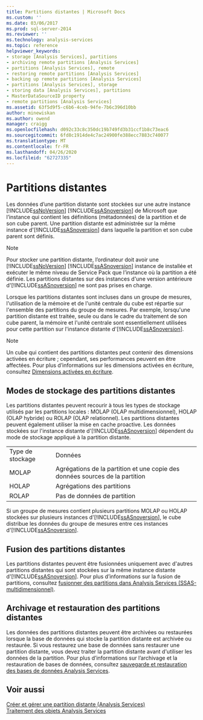 ```yaml
---
title: Partitions distantes | Microsoft Docs
ms.custom: ''
ms.date: 03/06/2017
ms.prod: sql-server-2014
ms.reviewer: ''
ms.technology: analysis-services
ms.topic: reference
helpviewer_keywords:
- storage [Analysis Services], partitions
- archiving remote partitions [Analysis Services]
- partitions [Analysis Services], remote
- restoring remote partitions [Analysis Services]
- backing up remote partitions [Analysis Services]
- partitions [Analysis Services], storage
- storing data [Analysis Services], partitions
- MasterDataSourceID property
- remote partitions [Analysis Services]
ms.assetid: 63f5d9f5-c6b6-4ceb-94fe-7b6c396d10bb
author: minewiskan
ms.author: owend
manager: craigg
ms.openlocfilehash: d092c33c8c350dc19b749fd3b31ccf1b8c73eac6
ms.sourcegitcommit: 6fd8c1914de4c7ac24900fe388ecc7883c740077
ms.translationtype: MT
ms.contentlocale: fr-FR
ms.lasthandoff: 04/26/2020
ms.locfileid: "62727335"
---
```

# <a name="remote-partitions"></a>Partitions distantes
  Les données d’une partition distante sont stockées sur une autre instance [!INCLUDE[ssNoVersion](../../includes/ssnoversion-md.md)] [!INCLUDE[ssASnoversion](../../includes/ssasnoversion-md.md)] de Microsoft que l’instance qui contient les définitions (métadonnées) de la partition et de son cube parent. Une partition distante est administrée sur la même instance d'[!INCLUDE[ssASnoversion](../../includes/ssasnoversion-md.md)] dans laquelle la partition et son cube parent sont définis.  
  
> [!NOTE]  
>  Pour stocker une partition distante, l’ordinateur doit avoir une [!INCLUDE[ssNoVersion](../../includes/ssnoversion-md.md)] [!INCLUDE[ssASnoversion](../../includes/ssasnoversion-md.md)] instance de installée et exécuter le même niveau de Service Pack que l’instance où la partition a été définie. Les partitions distantes sur des instances d'une version antérieure d'[!INCLUDE[ssASnoversion](../../includes/ssasnoversion-md.md)] ne sont pas prises en charge.  
  
 Lorsque les partitions distantes sont incluses dans un groupe de mesures, l'utilisation de la mémoire et de l'unité centrale du cube est répartie sur l'ensemble des partitions du groupe de mesures. Par exemple, lorsqu'une partition distante est traitée, seule ou dans le cadre du traitement de son cube parent, la mémoire et l'unité centrale sont essentiellement utilisées pour cette partition sur l'instance distante d'[!INCLUDE[ssASnoversion](../../includes/ssasnoversion-md.md)].  
  
> [!NOTE]  
>  Un cube qui contient des partitions distantes peut contenir des dimensions activées en écriture ; cependant, ses performances peuvent en être affectées. Pour plus d’informations sur les dimensions activées en écriture, consultez [Dimensions activées en écriture](../multidimensional-models-olap-logical-dimension-objects/write-enabled-dimensions.md).  
  
## <a name="storage-modes-for-remote-partitions"></a>Modes de stockage des partitions distantes  
 Les partitions distantes peuvent recourir à tous les types de stockage utilisés par les partitions locales : MOLAP (OLAP multidimensionnel), HOLAP (OLAP hybride) ou ROLAP (OLAP relationnel). Les partitions distantes peuvent également utiliser la mise en cache proactive. Les données stockées sur l'instance distante d'[!INCLUDE[ssASnoversion](../../includes/ssasnoversion-md.md)] dépendent du mode de stockage appliqué à la partition distante.  
  
|||  
|-|-|  
|Type de stockage|Données|  
|MOLAP|Agrégations de la partition et une copie des données sources de la partition|  
|HOLAP|Agrégations des partitions|  
|ROLAP|Pas de données de partition|  
  
 Si un groupe de mesures contient plusieurs partitions MOLAP ou HOLAP stockées sur plusieurs instances d'[!INCLUDE[ssASnoversion](../../includes/ssasnoversion-md.md)], le cube distribue les données du groupe de mesures entre ces instances d'[!INCLUDE[ssASnoversion](../../includes/ssasnoversion-md.md)].  
  
## <a name="merging-remote-partitions"></a>Fusion des partitions distantes  
 Les partitions distantes peuvent être fusionnées uniquement avec d'autres partitions distantes qui sont stockées sur la même instance distante d'[!INCLUDE[ssASnoversion](../../includes/ssasnoversion-md.md)]. Pour plus d’informations sur la fusion de partitions, consultez [fusionner des partitions dans Analysis Services &#40;SSAS-multidimensionnel&#41;](../multidimensional-models/merge-partitions-in-analysis-services-ssas-multidimensional.md).  
  
## <a name="archiving-and-restoring-remote-partitions"></a>Archivage et restauration des partitions distantes  
 Les données des partitions distantes peuvent être archivées ou restaurées lorsque la base de données qui stocke la partition distante est archivée ou restaurée. Si vous restaurez une base de données sans restaurer une partition distante, vous devez traiter la partition distante avant d'utiliser les données de la partition. Pour plus d’informations sur l’archivage et la restauration de bases de données, consultez [sauvegarde et restauration des bases de données Analysis Services](../multidimensional-models/backup-and-restore-of-analysis-services-databases.md).  
  
## <a name="see-also"></a>Voir aussi  
 [Créer et gérer une partition distante &#40;Analysis Services&#41;](../multidimensional-models/create-and-manage-a-remote-partition-analysis-services.md)   
 [Traitement des objets Analysis Services](../multidimensional-models/processing-analysis-services-objects.md)  
  
  
